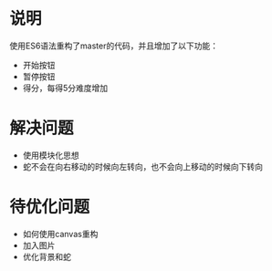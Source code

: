 # 说明
使用ES6语法重构了master的代码，并且增加了以下功能：
* 开始按钮
* 暂停按钮
* 得分，每得5分难度增加
# 解决问题
* 使用模块化思想
* 蛇不会在向右移动的时候向左转向，也不会向上移动的时候向下转向

# 待优化问题
* 如何使用canvas重构
* 加入图片
* 优化背景和蛇
